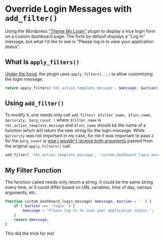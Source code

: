 # Override Login Messages with `add_filter()`

Using the Wordpress ["Theme My Login"][1] plugin to display a nice login form on a custom dashboard page. The form by default displays a "Log In" message, but what I'd like to see is "Please log in to view your application status".

## What Is `apply_filters()`

[Under the hood][2], the plugin uses `apply_filters(...)` to allow customizing the login message.

```php
return apply_filters('tml_action_template_message', $message, $action);
```

## Using `add_filter()`

To modify it, one needs only call `add_filter( $filter_name, $func_name, $priority, $arg_count )` where `$filter_name` is `tml_action_template_message` and `$func_name` should be the name of a function which will return the new string for the login message. While `$priority` was not important in my case, for me it was important to pass `2` for the `$arg_count` or [else I wouldn't receive both arguments][3] passed from the original `apply_filters()` call.

```php
add_filter( 'tml_action_template_message', 'custom_dashboard_login_message', 10, 2);
```

## My Filter Function

The function called needs only return a string. It could be the same string every time, or it could differ based on URL variables, time of day, various arguments, etc.

```php
function custom_dashboard_login_message( $message, $action = '' ) {
    if ( $action === 'login' ) {
        $message = 'Please log in to view your application status.';
    }
    return $message;
}
```

This did the trick for me!

[1]:https://wordpress.org/plugins/theme-my-login/
[2]:https://github.com/jfarthing84/theme-my-login/blob/6.4/includes/class-theme-my-login-template.php#L413
[3]:https://stackoverflow.com/questions/24198086/missing-argument-2-for-the-function-in-wordpress